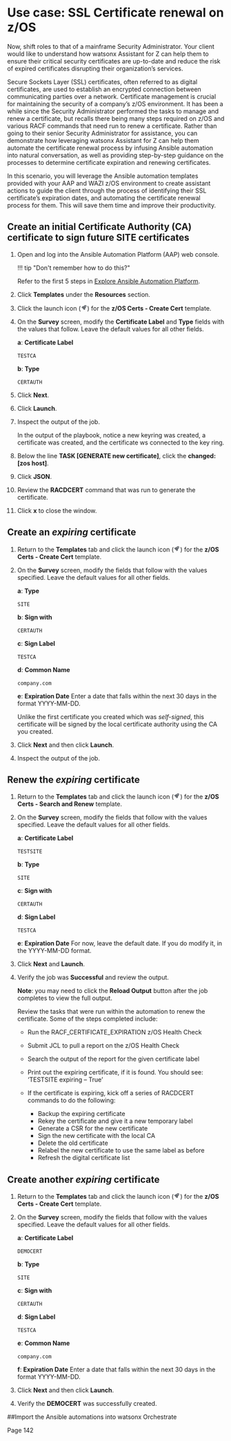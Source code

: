 # Use case: SSL Certificate renewal on z/OS
Now, shift roles to that of a mainframe Security Administrator. Your client would like to understand how watsonx Assistant for Z can help them to ensure their critical security certificates are up-to-date and reduce the risk of expired certificates disrupting their organization’s services. 

Secure Sockets Layer (SSL) certificates, often referred to as digital certificates, are used to establish an encrypted connection between communicating parties over a network. Certificate management is crucial for maintaining the security of a company’s z/OS environment. It has been a while since the Security Administrator performed the  tasks to manage and renew a certificate, but recalls there being many steps required on z/OS and various RACF commands that need run to renew a certificate. Rather than going to their senior Security Administrator for assistance, you can demonstrate how leveraging watsonx Assistant for Z can help them automate the certificate renewal process by infusing Ansible automation into natural conversation, as well as providing step-by-step guidance on the processes to determine certificate expiration and renewing certificates.

In this scenario, you will leverage the Ansible automation templates provided with your AAP and WAZI z/OS environment to create assistant actions to guide the client through the process of identifying their SSL certificate’s expiration dates, and automating the certificate renewal process for them. This will save them time and improve their productivity.

## Create an initial Certificate Authority (CA) certificate to sign future SITE certificates
1. Open and log into the Ansible Automation Platform (AAP) web console. 

   !!! tip "Don't remember how to do this?"

      Refer to the first 5 steps in [Explore Ansible Automation Platform](../../skills/exploreAAP.md).

2. Click **Templates** under the **Resources** section.

3. Click the launch icon (![](_attachments/rocketIcon.png)) for the **z/OS Certs - Create Cert** template.

4. On the **Survey** screen, modify the **Certificate Label** and **Type** fields with the values that follow. Leave the default values for all other fields.

    **a**: **Certificate Label**
    ```
    TESTCA
    ```

    **b**: **Type**
    ```
    CERTAUTH
    ```
    
5. Click **Next**.
6. Click **Launch**.
7. Inspect the output of the job.

    In the output of the playbook, notice a new keyring was created, a certificate was created, and the certificate ws connected to the key ring.

8. Below the line **TASK [GENERATE new certificate]**, click the **changed: [zos host]**.
9. Click **JSON**.
10. Review the **RACDCERT** command that was run to generate the certificate.
11. Click **x** to close the window.
    
## Create an *expiring* certificate
1. Return to the **Templates** tab and click the launch icon (![](_attachments/rocketIcon.png)) for the **z/OS Certs - Create Cert** template.
2. On the **Survey** screen, modify the fields that follow with the values specified. Leave the default values for all other fields.

    **a**: **Type**
    ```
    SITE
    ```

    **b**: **Sign with**
    ```
    CERTAUTH
    ```

    **c**: **Sign Label**
    ```
    TESTCA
    ```

    **d**: **Common Name**
    ```
    company.com
    ```

    **e**: **Expiration Date**
    Enter a date that falls within the next 30 days in the format YYYY-MM-DD.

    Unlike the first certificate you created which was *self-signed*, this certificate will be signed by the local certificate authority using the CA you created.

3. Click **Next** and then click **Launch**.
4. Inspect the output of the job.

## Renew the *expiring* certificate
1. Return to the **Templates** tab and click the launch icon (![](_attachments/rocketIcon.png)) for the **z/OS Certs - Search and Renew** template.
2. On the **Survey** screen, modify the fields that follow with the values specified. Leave the default values for all other fields.

    **a**: **Certificate Label**
    ```
    TESTSITE
    ```

    **b**: **Type**
    ```
    SITE
    ```

    **c**: **Sign with**
    ```
    CERTAUTH
    ```

    **d**: **Sign Label**
    ```
    TESTCA
    ```

    **e**: **Expiration Date**
    For now, leave the default date. If you do modify it, in the YYYY-MM-DD format.

3. Click **Next** and **Launch**.
4. Verify the job was **Successful** and review the output.

    **Note**: you may need to click the **Reload Output** button after the job completes to view the full output.

    Review the tasks that were run within the automation to renew the certificate. Some of the steps completed include:

    - Run the RACF_CERTIFICATE_EXPIRATION z/OS Health Check

    - Submit JCL to pull a report on the z/OS Health Check

    - Search the output of the report for the given certificate label

    - Print out the expiring certificate, if it is found. You should see: ‘TESTSITE expiring – True’

    - If the certificate is expiring, kick off a series of RACDCERT commands to do the following:
  
      - Backup the expiring certificate
      - Rekey the certificate and give it a new temporary label
      - Generate a CSR for the new certificate
      - Sign the new certificate with the local CA
      - Delete the old certificate
      - Relabel the new certificate to use the same label as before
      - Refresh the digital certificate list
  
## Create another *expiring* certificate
1. Return to the **Templates** tab and click the launch icon (![](_attachments/rocketIcon.png)) for the **z/OS Certs - Create Cert** template.
2. On the **Survey** screen, modify the fields that follow with the values specified. Leave the default values for all other fields.

    **a**: **Certificate Label**
    ```
    DEMOCERT
    ```

    **b**: **Type**
    ```
    SITE
    ```

    **c**: **Sign with**
    ```
    CERTAUTH
    ```

    **d**: **Sign Label**
    ```
    TESTCA
    ```

    **e**: **Common Name**
    ```
    company.com
    ```

    **f**: **Expiration Date**
    Enter a date that falls within the next 30 days in the format YYYY-MM-DD.

3. Click **Next** and then click **Launch**.
4. Verify the **DEMOCERT** was successfully created.

##Import the Ansible automations into watsonx Orchestrate


Page 142